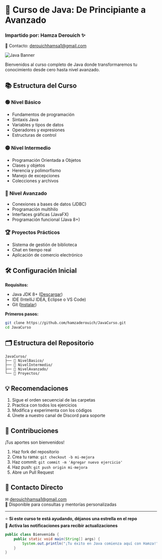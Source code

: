 # 🚀 Curso de Java: De Principiante a Avanzado  
### Impartido por: Hamza Derouich ✨  
📧 Contacto: derouichhamsa1@gmail.com  

![Java Banner](https://via.placeholder.com/1200x400/3d5a80/ffffff?text=Java+Programming+by+Hamza)  

Bienvenidos al curso completo de Java donde transformaremos tu conocimiento desde cero hasta nivel avanzado.  

## 📚 Estructura del Curso  

### 🟢 **Nivel Básico**  
- Fundamentos de programación  
- Sintaxis Java  
- Variables y tipos de datos  
- Operadores y expresiones  
- Estructuras de control  

### 🟡 **Nivel Intermedio**  
- Programación Orientada a Objetos  
- Clases y objetos  
- Herencia y polimorfismo  
- Manejo de excepciones  
- Colecciones y archivos  

### 🔴 **Nivel Avanzado**  
- Conexiones a bases de datos (JDBC)  
- Programación multihilo  
- Interfaces gráficas (JavaFX)  
- Programación funcional (Java 8+)  

### 🏆 **Proyectos Prácticos**  
- Sistema de gestión de biblioteca  
- Chat en tiempo real  
- Aplicación de comercio electrónico  

## 🛠️ Configuración Inicial  

**Requisitos:**  
- Java JDK 8+ ([Descargar](https://www.oracle.com/java/technologies/javase-downloads.html))  
- IDE (IntelliJ IDEA, Eclipse o VS Code)  
- Git ([Instalar](https://git-scm.com/downloads))  

**Primeros pasos:**  
```bash
git clone https://github.com/hamzaderouich/JavaCurso.git
cd JavaCurso
```

## 🗂 Estructura del Repositorio  
```
JavaCurso/
├── 📂 NivelBasico/
├── 📂 NivelIntermedio/
├── 📂 NivelAvanzado/
└── 📂 Proyectos/
```

## 💡 Recomendaciones  
1. Sigue el orden secuencial de las carpetas  
2. Practica con todos los ejercicios  
3. Modifica y experimenta con los códigos  
4. Únete a nuestro canal de Discord para soporte  

## 🤝 Contribuciones  
¡Tus aportes son bienvenidos!  
1. Haz fork del repositorio  
2. Crea tu rama: `git checkout -b mi-mejora`  
3. Haz commit: `git commit -m 'Agregar nuevo ejercicio'`  
4. Haz push: `git push origin mi-mejora`  
5. Abre un Pull Request  

## 📌 Contacto Directo  
✉ derouichhamsa1@gmail.com  
💬 Disponible para consultas y mentorías personalizadas  

---

⭐ **Si este curso te está ayudando, déjanos una estrella en el repo**  
🔔 **Activa las notificaciones para recibir actualizaciones**  

```java
public class Bienvenida {
    public static void main(String[] args) {
        System.out.println("¡Tu éxito en Java comienza aquí con Hamza!");
    }
}
```
